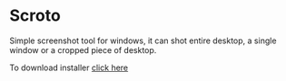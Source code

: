 Scroto
======

Simple screenshot tool for windows, it can shot entire desktop, a single
window or a cropped piece of desktop.

To download installer [click here](https://www.dropbox.com/s/0er7p5xq92u9s27/setup.exe)
